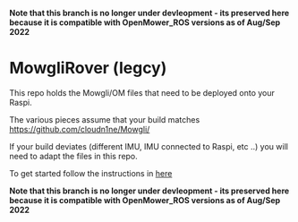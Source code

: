 **Note that this branch is no longer under devleopment - its preserved here because it is compatible with OpenMower_ROS versions as of Aug/Sep 2022**

# MowgliRover (legcy)

This repo holds the Mowgli/OM files that need to be deployed onto your Raspi.

The various pieces assume that your build matches https://github.com/cloudn1ne/Mowgli/ 

If your build deviates (different IMU, IMU connected to Raspi, etc ..) you will need to adapt the files in this repo.

To get started follow the instructions in [here](help/InstallMowgli.md)

**Note that this branch is no longer under devleopment - its preserved here because it is compatible with OpenMower_ROS versions as of Aug/Sep 2022**

